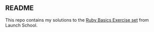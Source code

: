 ## README

This repo contains my solutions to the [Ruby Basics Exercise set](https://launchschool.com/exercises#ruby_basics) from Launch School.
